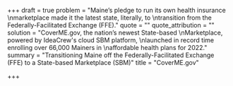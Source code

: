+++
draft = true
problem = "Maine’s pledge to run its own health insurance \nmarketplace made it the latest state, literally, to \ntransition from the Federally-Facilitated Exchange (FFE)."
quote = ""
quote_attribution = ""
solution = "CoverME.gov, the nation’s newest State-based \nMarketplace, powered by IdeaCrew's cloud SBM platform, \nlaunched in record time enrolling over 66,000 Mainers in \naffordable health plans for 2022."
summary = "Transitioning Maine off the Federally-Facilitated Exchange (FFE) to a State-based Marketplace (SBM)"
title = "CoverME.gov"

+++

